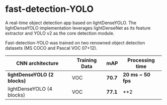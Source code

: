 # fast-detection-YOLO

A real-time object detection app based on lightDenseYOLO. The lightDenseYOLO implementation leverages lightDenseNet as its feature extractor and YOLO v2 as the core detection module.

Fast-detection-YOLO was trained on two renowned object detection datasets (MS COCO and Pascal VOC 07+12).

| CNN architecture               | Training Data  | mAP       | Processing time       |
|---------------------------     |--------------- |---------  |-----------------------|
| **lightDenseYOLO (2 blocks)**  | VOC            | **70.7**  | **20 ms ~ 50 fps**    |
| lightDenseYOLO (4 blocks)      | VOC            | **77.1**  | **2